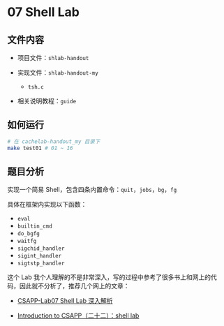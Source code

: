 # 07 Shell Lab

## 文件内容

- 项目文件：`shlab-handout` 
- 实现文件：`shlab-handout-my`
    - `tsh.c`
    
- 相关说明教程：`guide`

## 如何运行

``` sh
# 在 cachelab-handout_my 目录下
make test01 # 01 ~ 16
```

## 题目分析

实现一个简易 Shell，包含四条内置命令：`quit`，`jobs`，`bg`，`fg`

具体在框架内实现以下函数：

- `eval`
- `builtin_cmd`
- `do_bgfg`
- `waitfg`
- `sigchid_handler`
- `sigint_handler`
- `sigtstp_handler`

这个 Lab 我个人理解的不是非常深入，写的过程中参考了很多书上和网上的代码，因此就不分析了，推荐几个网上的文章：

- [CSAPP-Lab07 Shell Lab 深入解析](https://zhuanlan.zhihu.com/p/492645370)

- [Introduction to CSAPP（二十二）：shell lab](https://zhuanlan.zhihu.com/p/151050267)

